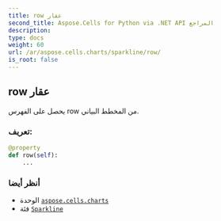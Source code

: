 ```yaml
---
title: row عقار
second_title: Aspose.Cells for Python via .NET API المراجع
description:
type: docs
weight: 60
url: /ar/aspose.cells.charts/sparkline/row/
is_root: false
---
```

##  row عقار

يحصل على الفهرس row من المخطط البياني.
###  تعريف:
```python
@property
def row(self):
    ...
```

###  أنظر أيضا
* الوحدة [`aspose.cells.charts`](../../)
* فئة [`Sparkline`](/cells/python-net/ar/aspose.cells.charts/sparkline)
